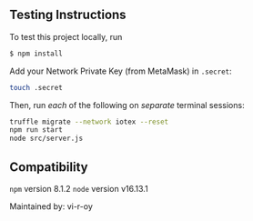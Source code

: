 

## Testing Instructions
To test this project locally, run
```bash
$ npm install
```

Add your Network Private Key (from MetaMask) in `.secret`:
```bash
touch .secret
```

Then, run *each* of the following on *separate* terminal sessions:
```bash
truffle migrate --network iotex --reset
npm run start
node src/server.js
```

## Compatibility
`npm` version 8.1.2
`node` version v16.13.1


Maintained by: vi-r-oy
